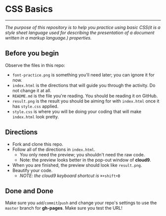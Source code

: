 # CSS Basics
---
_The purpose of this repository is to help you practice using basic CSS(it is a style sheet language used for describing the presentation of a document written in a markup language.) properties._

## Before you begin
Observe the files in this repo:  

* `font-practice.png` is something you'll need later; you can ignore it for now.
* `index.html` is the directions that will guide you through the activity.  Do not change it at all.
* `README.md` is the file you're reading.  You should be reading it on GitHub.
* `result.png` is the result you should be aiming for with `index.html` once it has `style.css` applied.
* `style.css` is where you will be doing your coding that will make `index.html` look pretty.

## Directions
* Fork and clone this repo.
* Follow all of the directions in `index.html`.  
  * You only need the preview; you shouldn't need the raw code.
  * Note: the preview looks better in the pop-out window of **cloud9**.
* When you are finished, the preview should look like `result.png`.
* Beautify your code.  
  * _NOTE: the cloud9 keyboard shortcut is_ `⌘+shift+B`

## Done and Done

Make sure you `add`/`commit`/`push` and change your repo's settings to use the `master` branch for **gh-pages**.  Make sure you test the URL!
